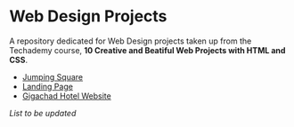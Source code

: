 # Web Design Projects

A repository dedicated for Web Design projects taken up from the Techademy course, **10 Creative and Beatiful Web Projects with HTML and CSS**.

* [Jumping Square](https://github.com/RyouHikaru/jumping-square)
* [Landing Page](https://github.com/RyouHikaru/landing-page)
* [Gigachad Hotel Website](https://github.com/RyouHikaru/gigachad-hotel-website)

*List to be updated*

